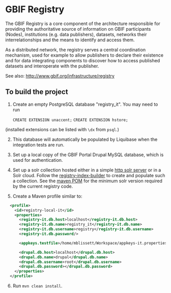 # GBIF Registry

The GBIF Registry is a core component of the architecture responsible for providing the authoritative source of information on GBIF participants (Nodes), institutions (e.g. data publishers), datasets, networks their interrelationships and the means to identify and access them.

As a distributed network, the registry serves a central coordination mechanism, used for example to allow publishers to declare their existence and for data integrating components to discover how to access published datasets and interoperate with the publisher.

See also: http://www.gbif.org/infrastructure/registry

## To build the project

1. Create an empty PostgreSQL database "registry_it".  You may need to run

    `CREATE EXTENSION unaccent;`
    `CREATE EXTENSION hstore;`

  (installed extensions can be listed with `\dx` from `psql`.)

2. This database will automatically be populated by Liquibase when the integration tests are run.

3. Set up a local copy of the GBIF Portal Drupal MySQL database, which is used for authentication.

4. Set up a solr collection hosted either in a simple [http solr server](http://lucene.apache.org/solr/quickstart.html) or in a Solr cloud. Follow the [registry-index-builder](registry-index-builder/README.md) to create and populate such a collection. See the [maven POM](pom.xml) for the minimum solr version required by the current registry code.

5. Create a Maven profile similar to:

````xml
  <profile>
    <id>registry-local-it</id>
    <properties>
      <registry-it.db.host>localhost</registry-it.db.host>
      <registry-it.db.name>registry_it</registry-it.db.name>
      <registry-it.db.username>registry</registry-it.db.username>
      <registry-it.db.password/>

      <appkeys.testfile>/home/mblissett/Workspace/appkeys-it.properties</appkeys.testfile>

      <drupal.db.host>localhost</drupal.db.host>
      <drupal.db.name>drupal</drupal.db.name>
      <drupal.db.username>root</drupal.db.username>
      <drupal.db.password></drupal.db.password>
    </properties>
  </profile>
````

6. Run `mvn clean install`.
